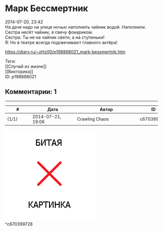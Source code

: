 Марк Бессмертник
================

  
2014-07-20, 23:42  
 На даче надо на улице ночью наполнить чайник водой. Наполнили. Сестра несёт чайник, я свечу фонариком.   
 Сестра: Ты не на чайник свети, а на ступеньки!   
 Я: Но в театре всегда подсвечивают главного актёра!   
  
<https://diary.ru/~zHz00/p198868021_mark-bessmertnik.htm>  
  
Теги:  
[[Случай из жизни]]  
[[Викторика]]  
ID: p198868021  


Комментарии: 1
--------------

  


---



|         #         |              Дата              |                     Автор                     |           ID           |
| --- | --- | --- | --- |
| (1/1) | 2014-07-21, 19:06 | Crawling Chaos | c670399728 |

  
 ![](pics/64lfM.jpg)   
 ^c670399728